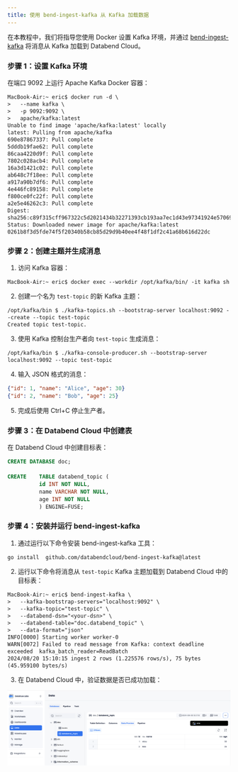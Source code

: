 ```yaml
---
title: 使用 bend-ingest-kafka 从 Kafka 加载数据
---
```


在本教程中，我们将指导您使用 Docker 设置 Kafka 环境，并通过 [bend-ingest-kafka](https://github.com/databendcloud/bend-ingest-kafka) 将消息从 Kafka 加载到 Databend Cloud。

### 步骤 1：设置 Kafka 环境

在端口 9092 上运行 Apache Kafka Docker 容器：

```shell
MacBook-Air:~ eric$ docker run -d \
>   --name kafka \
>   -p 9092:9092 \
>   apache/kafka:latest
Unable to find image 'apache/kafka:latest' locally
latest: Pulling from apache/kafka
690e87867337: Pull complete
5dddb19fae62: Pull complete
86caa4220d9f: Pull complete
7802c028acb4: Pull complete
16a3d1421c02: Pull complete
ab648c7f18ee: Pull complete
a917a90b7df6: Pull complete
4e446fc89158: Pull complete
f800ce0fc22f: Pull complete
a2e5e46262c3: Pull complete
Digest: sha256:c89f315cff967322c5d2021434b32271393cb193aa7ec1d43e97341924e57069
Status: Downloaded newer image for apache/kafka:latest
0261b8f3d5fde74f5f20340b58cb85d29d9b40ee4f48f1df2c41a68b616d22dc
```

### 步骤 2：创建主题并生成消息

1. 访问 Kafka 容器：

```shell
MacBook-Air:~ eric$ docker exec --workdir /opt/kafka/bin/ -it kafka sh
```

2. 创建一个名为 `test-topic` 的新 Kafka 主题：

```shell
/opt/kafka/bin $ ./kafka-topics.sh --bootstrap-server localhost:9092 --create --topic test-topic
Created topic test-topic.
```

3. 使用 Kafka 控制台生产者向 `test-topic` 生成消息：

```shell
/opt/kafka/bin $ ./kafka-console-producer.sh --bootstrap-server localhost:9092 --topic test-topic
```

4. 输入 JSON 格式的消息：

```json
{"id": 1, "name": "Alice", "age": 30}
{"id": 2, "name": "Bob", "age": 25}
```

5. 完成后使用 Ctrl+C 停止生产者。

### 步骤 3：在 Databend Cloud 中创建表

在 Databend Cloud 中创建目标表：

```sql
CREATE DATABASE doc;

CREATE    TABLE databend_topic (
          id INT NOT NULL,
          name VARCHAR NOT NULL,
          age INT NOT NULL
          ) ENGINE=FUSE;
```

### 步骤 4：安装并运行 bend-ingest-kafka

1. 通过运行以下命令安装 bend-ingest-kafka 工具：

```shell
go install  github.com/databendcloud/bend-ingest-kafka@latest
```

2. 运行以下命令将消息从 `test-topic` Kafka 主题加载到 Databend Cloud 中的目标表：

```shell
MacBook-Air:~ eric$ bend-ingest-kafka \
>   --kafka-bootstrap-servers="localhost:9092" \
>   --kafka-topic="test-topic" \
>   --databend-dsn="<your-dsn>" \
>   --databend-table="doc.databend_topic" \
>   --data-format="json"
INFO[0000] Starting worker worker-0
WARN[0072] Failed to read message from Kafka: context deadline exceeded  kafka_batch_reader=ReadBatch
2024/08/20 15:10:15 ingest 2 rows (1.225576 rows/s), 75 bytes (45.959100 bytes/s)
```

3. 在 Databend Cloud 中，验证数据是否已成功加载：

![alt text](../../../../static/img/documents/tutorials/kafka-6.png)